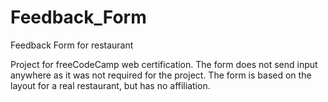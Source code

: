 # Feedback_Form
Feedback Form for restaurant

Project for freeCodeCamp web certification. The form does not send input anywhere as it was not required for the project. 
The form is based on the layout for a real restaurant, but has no affiliation.
